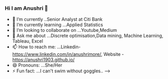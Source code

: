### Hi I am Anushri 👋

- 🔭 I’m currently  ..Senior Analyst at Citi Bank
- 🌱 I’m currently learning ...Applied Statistics
- 👯 I’m looking to collaborate on ...Youtube,Medium
- 💬 Ask me about ...Discrete optimisation,Data mining, Machine Learning, Tableau, Excel
- 📫 How to reach me: ...Linkedin- https://www.linkedin.com/in/anushrimore/, Website - https://anushri1903.github.io/
- 😄 Pronouns: ...She/Her
- ⚡ Fun fact: ...I can't swim without goggles..
-->
